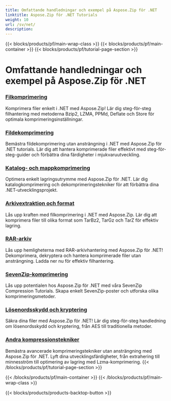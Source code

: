 ```yaml
---
title: Omfattande handledningar och exempel på Aspose.Zip för .NET
linktitle: Aspose.Zip för .NET Tutorials
weight: 10
url: /sv/net/
description:
---
```


{{< blocks/products/pf/main-wrap-class >}}
{{< blocks/products/pf/main-container >}}
{{< blocks/products/pf/tutorial-page-section >}}

# Omfattande handledningar och exempel på Aspose.Zip för .NET


### [Filkomprimering](./file-compression/)
Komprimera filer enkelt i .NET med Aspose.Zip! Lär dig steg-för-steg filhantering med metoderna Bzip2, LZMA, PPMd, Deflate och Store för optimala komprimeringsinställningar.
### [Fildekomprimering](./file-decompression/)
Bemästra fildekomprimering utan ansträngning i .NET med Aspose.Zip för .NET tutorials. Lär dig att hantera komprimerade filer effektivt med steg-för-steg-guider och förbättra dina färdigheter i mjukvaruutveckling.
### [Katalog- och mappkomprimering](./directory-and-folder-compression/)
Optimera enkelt lagringsutrymme med Aspose.Zip för .NET. Lär dig katalogkomprimering och dekomprimeringstekniker för att förbättra dina .NET-utvecklingsprojekt.
### [Arkivextraktion och format](./archive-extraction-and-formats/)
Lås upp kraften med filkomprimering i .NET med Aspose.Zip. Lär dig att komprimera filer till olika format som TarBz2, TarGz och TarZ för effektiv lagring.
### [RAR-arkiv](./rar-archive/)
Lås upp hemligheterna med RAR-arkivhantering med Aspose.Zip för .NET! Dekomprimera, dekryptera och hantera komprimerade filer utan ansträngning. Ladda ner nu för effektiv filhantering.
### [SevenZip-komprimering](./sevenzip-compression/)
Lås upp potentialen hos Aspose.Zip för .NET med våra SevenZip Compression Tutorials. Skapa enkelt SevenZip-poster och utforska olika komprimeringsmetoder.
### [Lösenordsskydd och kryptering](./password-protection-and-encryption/)
Säkra dina filer med Aspose.Zip för .NET! Lär dig steg-för-steg handledning om lösenordsskydd och kryptering, från AES till traditionella metoder. 
### [Andra kompressionstekniker](./other-compression-techniques/)
Bemästra avancerade komprimeringstekniker utan ansträngning med Aspose.Zip för .NET. Lyft dina utvecklingsfärdigheter, från extrahering till minnesström till optimering av lagring med Lzma-komprimering.
{{< /blocks/products/pf/tutorial-page-section >}}

{{< /blocks/products/pf/main-container >}}
{{< /blocks/products/pf/main-wrap-class >}}

{{< blocks/products/products-backtop-button >}}
